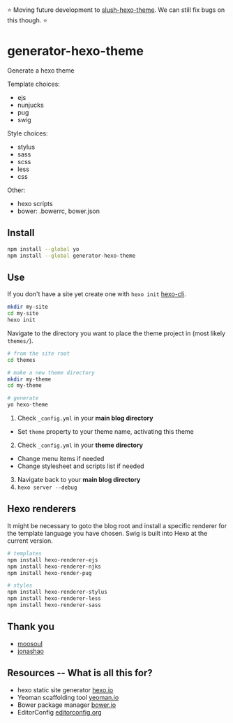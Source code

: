 
⭐ Moving future development to [slush-hexo-theme](https://github.com/tcrowe/slush-hexo-theme). We can still fix bugs on this though. ⭐

# generator-hexo-theme

Generate a hexo theme

Template choices:
+ ejs
+ nunjucks
+ pug
+ swig

Style choices:
+ stylus
+ sass
+ scss
+ less
+ css

Other:
+ hexo scripts
+ bower: .bowerrc, bower.json

## Install

```sh
npm install --global yo
npm install --global generator-hexo-theme
```

## Use

If you don't have a site yet create one with `hexo init` [hexo-cli](https://github.com/hexojs/hexo-cli).

```sh
mkdir my-site
cd my-site
hexo init
```

Navigate to the directory you want to place the theme project in (most likely `themes/`).

```sh
# from the site root
cd themes

# make a new theme directory
mkdir my-theme
cd my-theme

# generate
yo hexo-theme
```

1. Check `_config.yml` in your **main blog directory**
  * Set `theme` property to your theme name, activating this theme
2. Check `_config.yml` in your **theme directory**
  * Change menu items if needed
  * Change stylesheet and scripts list if needed
3. Navigate back to your **main blog directory**
4. `hexo server --debug`

## Hexo renderers
It might be necessary to goto the blog root and install a specific renderer for the template language you have chosen. Swig is built into Hexo at the current version.
```sh
# templates
npm install hexo-renderer-ejs
npm install hexo-renderer-njks
npm install hexo-render-pug

# styles
npm install hexo-renderer-stylus
npm install hexo-renderer-less
npm install hexo-renderer-sass
```

## Thank you

+ [moosoul](https://github.com/moosoul)
+ [jonashao](https://github.com/jonashao)

## Resources -- What is all this for?
+ hexo static site generator [hexo.io](https://hexo.io)
+ Yeoman scaffolding tool [yeoman.io](https://yeoman.io)
+ Bower package manager [bower.io](https://bower.io)
+ EditorConfig [editorconfig.org](http://editorconfig.org)

